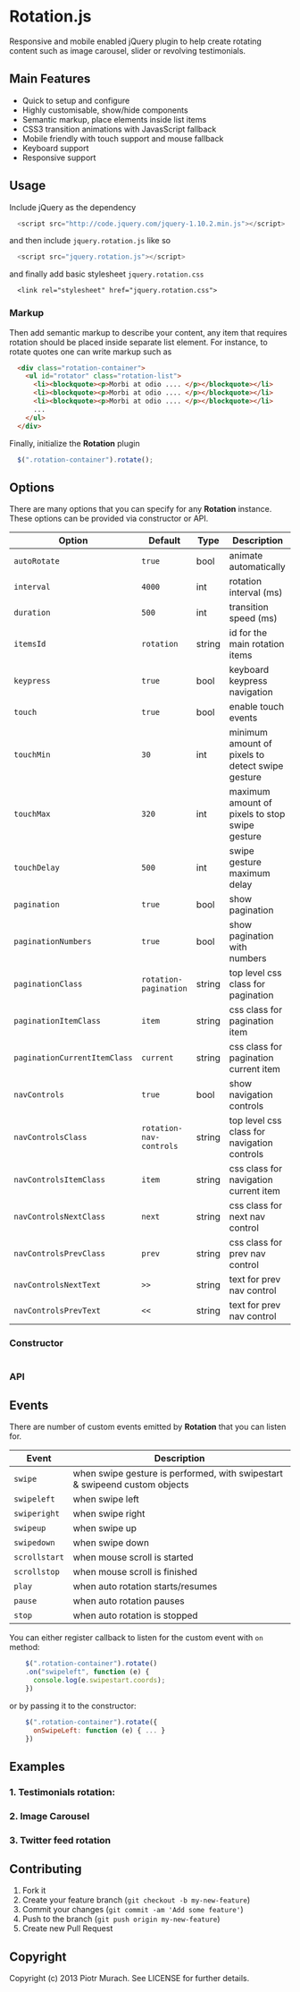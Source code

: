 Rotation.js
===========

Responsive and mobile enabled jQuery plugin to help create rotating content such as image carousel, slider or revolving testimonials.

## Main Features

* Quick to setup and configure
* Highly customisable, show/hide components
* Semantic markup, place elements inside list items
* CSS3 transition animations with JavasScript fallback
* Mobile friendly with touch support and mouse fallback
* Keyboard support
* Responsive support

## Usage

Include jQuery as the dependency

```javascript
  <script src="http://code.jquery.com/jquery-1.10.2.min.js"></script>
```

and then include `jquery.rotation.js` like so

```javascript
  <script src="jquery.rotation.js"></script>
```

and finally add basic stylesheet `jquery.rotation.css`

```
  <link rel="stylesheet" href="jquery.rotation.css">
```

### Markup
Then add semantic markup to describe your content, any item that requires rotation should be placed inside separate list element. For instance, to rotate quotes one can write markup such as

```html
  <div class="rotation-container">
    <ul id="rotator" class="rotation-list">
      <li><blockquote><p>Morbi at odio .... </p></blockquote></li>
      <li><blockquote><p>Morbi at odio .... </p></blockquote></li>
      <li><blockquote><p>Morbi at odio .... </p></blockquote></li>
      ...
    </ul>
  </div>
```
Finally, initialize the **Rotation** plugin

```javascript
  $(".rotation-container").rotate();
```

## Options

There are many options that you can specify for any **Rotation** instance. These options can be provided via constructor or API.

| Option              | Default    | Type   | Description
| -------             | ---------  | ------ | --------
| `autoRotate`        | `true`     | bool   | animate automatically
| `interval`          | `4000`     | int    | rotation interval (ms)
| `duration`          | `500`      | int    | transition speed (ms)
| `itemsId`           | `rotation` | string | id for the main rotation items
| `keypress`          | `true`     | bool   | keyboard keypress navigation
| `touch`             | `true`     | bool   | enable touch events
| `touchMin`          | `30`       | int    | minimum amount of pixels to detect swipe gesture
| `touchMax`          | `320`      | int    | maximum amount of pixels to stop swipe gesture
| `touchDelay`        | `500`      | int    | swipe gesture maximum delay
| `pagination`        | `true`     | bool   | show pagination
| `paginationNumbers` | `true`     | bool   | show pagination with numbers
| `paginationClass`   | `rotation-pagination` | string | top level css class for pagination
| `paginationItemClass` | `item` | string | css class for pagination item
| `paginationCurrentItemClass` | `current`  | string | css class for pagination current item
| `navControls`       | `true`    | bool   | show navigation controls
| `navControlsClass`  | `rotation-nav-controls` | string | top level css class for navigation controls
| `navControlsItemClass` | `item` | string | css class for navigation current item
| `navControlsNextClass` | `next` | string | css class for next nav control
| `navControlsPrevClass` | `prev` | string | css class for prev nav control
| `navControlsNextText`  | `>>`   | string | text for prev nav control
| `navControlsPrevText`  | `<<`   | string | text for prev nav control

### Constructor

```javascript

```
### API

## Events

There are number of custom events emitted by **Rotation** that you can listen for.

| Event         | Description
| -------       | --------
| `swipe`       | when swipe gesture is performed, with swipestart & swipeend custom objects
| `swipeleft`   | when swipe left
| `swiperight`  | when swipe right
| `swipeup`     | when swipe up
| `swipedown`   | when swipe down
| `scrollstart` | when mouse scroll is started
| `scrollstop`  | when mouse scroll is finished
| `play`        | when auto rotation starts/resumes
| `pause`       | when auto rotation pauses
| `stop`        | when auto rotation is stopped

You can either register callback to listen for the custom event with `on` method:

```javascript
    $(".rotation-container").rotate()
    .on("swipeleft", function (e) {
      console.log(e.swipestart.coords);
    })
```

or by passing it to the constructor:

```javascript
    $(".rotation-container").rotate({
      onSwipeLeft: function (e) { ... }
    })
```

## Examples

### 1. Testimonials rotation:

### 2. Image Carousel

### 3. Twitter feed rotation


## Contributing

1. Fork it
2. Create your feature branch (`git checkout -b my-new-feature`)
3. Commit your changes (`git commit -am 'Add some feature'`)
4. Push to the branch (`git push origin my-new-feature`)
5. Create new Pull Request

## Copyright

Copyright (c) 2013 Piotr Murach. See LICENSE for further details.
